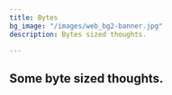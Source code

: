 ```yaml
---
title: Bytes
bg_image: "/images/web_bg2-banner.jpg"
description: Bytes sized thoughts.

---
```

## Some byte sized thoughts.